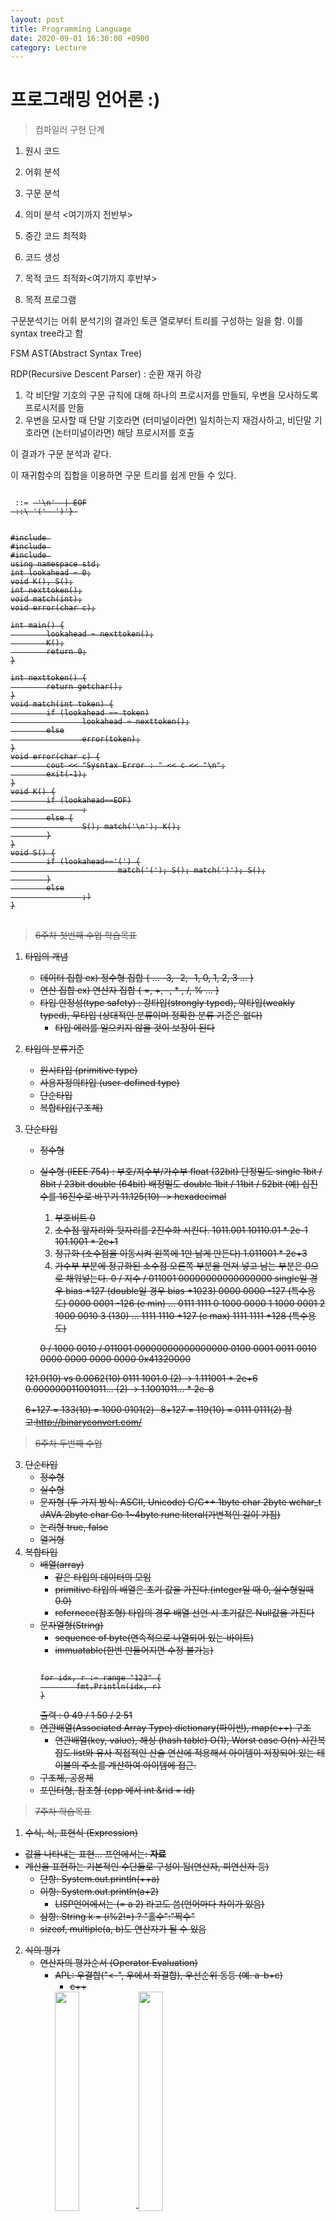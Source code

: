 ```yaml
---
layout: post
title: Programming Language
date: 2020-09-01 16:30:00 +0900
category: Lecture
---
```


# 프로그래밍 언어론 :)

> 컴파일러 구현 단계
1. 원시 코드
2. 어휘 분석
3. 구문 분석
4. 의미 분석 <여기까지 전반부>

5. 중간 코드 최적화
6. 코드 생성
7. 목적 코드 최적화<여기까지 후반부>

8. 목적 프로그램

구문분석기는 어휘 분석기의 결과인 토큰 열로부터 트리를 구성하는 일을 함.
이를 syntax tree라고 함

FSM
AST(Abstract Syntax Tree)

RDP(Recursive Descent Parser) : 순환 재귀 하강
1. 각 비단말 기호의 구문 규칙에 대해 하나의 프로시저를 만들되, 우변을 모사하도록 프로시저를 만듦
2. 우변을 모사할 때 단말 기호라면 (터미널이라면) 일치하는지 재검사하고, 비단말 기호라면 (논터미널이라면) 해당 프로시저를 호출

이 결과가 구문 분석과 같다.

이 재귀함수의 집합을 이용하면 구문 트리를 쉽게 만들 수 있다.
<pre><code>
<K> ::= <S> '\n' <K> | EOF
<S> ::\ '(' <S> ')'<S>} 
</code></pre>

<pre>
<code>
#include <iostream>
#include <cstdio>
#include <cstdlib>
using namespace std;
int lookahead = 0;
void K(), S();
int nexttoken();
void match(int);
void error(char c);

int main() {
        lookahead = nexttoken();
        K();
        return 0;
}

int nexttoken() {
        return getchar();
}
void match(int token) {
        if (lookahead == token)
                lookahead = nexttoken();
        else
                error(token);
}
void error(char c) {
        cout << "Sysntax Error : " << c << "\n";
        exit(-1);
}
void K() {
        if (lookahead==EOF)
                ;
        else {
                S(); match('\n'); K();
        }
}
void S() {
        if (lookahead=='(') {
                        match('('); S(); match(')'); S();
        }
        else
                ;)
}
</code>
</pre>





> 6주차 첫번째 수업
학습목표
1) 타입의 개념
   - 데이터 집합 
      ex) 정수형 집합 { ... -3, -2, -1, 0, 1, 2, 3 ... }
   - 연산 집합
      ex) 연산자 집합 { =, +, -, * , /, % ... }
   - 타입 안정성(type safety) : 강타입(strongly typed), 약타입(weakly typed), 무타입 (상대적인 분류이며 정확한 분류 기준은 없다)
     - 타입 에러를 일으키지 않을 것이 보장이 된다
2) 타입의 분류기준
   - 원시타입 (primitive type)
   - 사용자정의타입 (user-defined type)
   - 단순타입
   - 복합타입(구조체)
3) 단순타입
   - 정수형
   - 실수형 (IEEE 754) : 부호/지수부/가수부
     float (32bit) 단정밀도 single
     1bit / 8bit / 23bit
     double (64bit) 배정밀도 double
     1bit / 11bit / 52bit
     (예) 십진수를 16진수로 바꾸기
      11.125(10) -> hexadecimal
      1) 부호비트
      0 
      2) 소수점 앞자리와 뒷자리를 2진수화 시킨다.
      1011.001
      10110.01 * 2e-1
      101.1001 * 2e+1
      3) 정규화 (소수점을 이동시켜 왼쪽에 1만 남게 만든다)
      1.011001 * 2e+3
      4) 가수부 부분에 정규화된 소수점 오른쪽 부분을 먼저 넣고 남는 부분은 0으로 채워넣는다.
      0 / 지수 / 011001 00000000000000000
      single일 경우 bias +127
      (double일 경우 bias +1023)
      0000 0000  -127  (특수용도)
      0000 0001  -126  (e min)
      ...
      0111 1111      0
      1000 0000      1
      1000 0001      2
      1000 0010      3 (130)
      ...
      1111 1110  +127  (e max)
      1111 1111  +128  (특수용도)
  
      0 / 1000 0010 / 011001 00000000000000000
      0100 0001 0011 0010 0000 0000 0000 0000
      0x41320000

	121.0(10) vs 0.0062(10)
	0111 1001.0 (2)             ->    1.111001 * 2e+6
	0.000000011001011... (2)   ->    1.1001011... * 2e-8

	6+127 = 133(10)  = 1000 0101(2)
	-8+127 = 119(10) = 0111 0111(2)
        참고:http://binaryconvert.com/

> 6주차 두번째 수업
3) 단순타입
   - 정수형
   - 실수형
   - 문자형 (두 가지 방식: ASCII, Unicode)
      C/C++ 
	1byte char
	2byte wchar_t
      JAVA 
	2byte char
      Go
	1~4byte rune literal(가변적인 길이 가짐)
   - 논리형
	true, false
   - 열거형
4) 복합타입
   - 배열(array)
     - 같은 타입의 데이터의 모임
     - primitive 타입의 배열은 초기 값을 가진다.(integer일 때 0, 실수형일때 0.0)
     - refernece(참조형) 타입의 경우 배열 선언 시 초기값은 Null값을 가진다
   - 문자열형(String)
     - sequence of byte(연속적으로 나열되어 있는 바이트)
     - immuatable(한번 만들어지면 수정 불가능)
     <pre><code>
     for idx, r := range "123" {
             fmt.Println(idx, r)
     }
     </code></pre>
     출력 : 0 49 / 1 50 / 2 51
   - 연관배열(Associated Array Type) dictionary(파이썬), map(c++) 구조
     - 연관배열(key, value), 해싱 (hash table)
       O(1),  Worst case O(n) 시간복잡도 list와 유사
       직접적인 산술 연산에 적용해서 아이템이 저장되어 있는
       테이블의 주소를 계산하여 아이템에 접근.
   - 구조체, 공용체
   - 포인터형, 참조형 (cpp 에서 int &rid = id)



> 7주차
학습목표
1) 수식, 식, 표현식 (Expression)
  * 값을 나타내는 표현... 프언에서는: <strong>자료</strong>
  * 계산을 표현하는 기본적인 수단들로 구성이 됨(연산자, 피연산자 등)
    * 단항: System.out.println(++a)
    * 이항: System.out.println(a+2)
      * LISP언어에서는 (= a 2) 라고도 씀(언어마다 차이가 있음)
    * 삼항: String k = (i%2!=) ? "홀수":"짝수"
    * sizeof, multiple(a, b)도 연산자가 될 수 있음
2) 식의 평가
   * 연산자의 평가순서 (Operator Evaluation)
     * APL: 우결합("<-", 우에서 좌결합), 우선순위 동등 (예. a-b+c)
       * c++
       <img src="{{ site.baseurl }}/images/aplc++.png" width="30%" height="30%">
       <img src="{{ site.baseurl }}/images/apl2c++.png" width="30%" height="30%">
     * 좌결합
       * JAVA
       <img src="{{ site.baseurl }}/images/adljava.png" width="30%" height="30%">
     * Ada: &#42;&#42;(지수연산자) But 결합법칙이 성립하지 않기 때문에 a&#42;&#42;b&#42;&#42;c : 신텍스 에러 발생
   * 피연산자의 평가순서 (Operand Evaluation)
3) 단락회로 평가 (Short Circuit Evaluation)
   * 모든 operate를 수행하지 않더라도 값이 나오는 경우(a값이 영향을 미치지 않음)
   * 예) (a || true) =  true, (a && true) = false
4) 중복 연산자 (Overloaded Operators)
   * 예) System.out.println("inha" + "univ") -> inha univ
5) 문장 (Statements)
   * 선언문
     * 변수는 선언문을 통해 변수 이름과 타입을 바인딩해야 이용 가능
     * 함수도 선언문을 통해 명시하여야 사용 가능
   * 실행문
     * 대입문 ( := Algol, Pascal, Ada 등 // = Cpp, Java, Go 등)
       * 약타입 언어: 묵시적 형변환 일어남 ex)c++
       * 강타입 언어: 형변환 일어나지 않음 ex)java, go
     * 제어문
       * 조건문 if, switch
       * 반복문 for, while 등